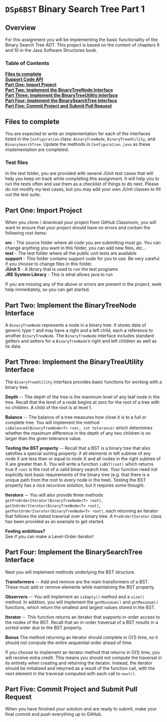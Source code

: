 # <code>DSp6BST</code> Binary Search Tree Part 1

## Overview
For this assignment you will be implementing the basic functionality of the Binary Search Tree ADT.
This project is based on the content of chapters 9 and 10 in the Java Software Structures book.

### Table of Contents
**[Files to complete](#files-to-complete)**<br>
**[Support Code API](#support-code-api)**<br>
**[Part One: Import Project](#part-one-import-project)**<br>
**[Part Two: Implement the BinaryTreeNode Interface](#part-two-implement-the-binarytreenode-interface)**<br>
**[Part Three: Implement the BinaryTreeUtility Interface](#part-three-implement-the-binarytreeutility-interface)**<br>
**[Part Four: Implement the BinarySearchTree Interface](#part-four-implement-the-binarysearchtree-interface)**<br>
**[Part Five: Commit Project and Submit Pull Request](#part-five-commit-project-and-submit-pull-request)**


## Files to complete
You are expected to write an implementation for each of the interfaces listed in the `Configuration` class:
`BinaryTreeNode`, `BinaryTreeUtility`, and `BinarySearchTree`. Update the methods in `Configuration.java`
as these implementation are completed.

### Test files
In the test folder, you are provided with several JUnit test cases that will help you keep on track while completing
this assignment. It will help you to run the tests often and use them as a checklist of things to do next.
Please do not modify my test cases, but you may add your own JUnit classes to fill out the test suite.

## Part One: Import Project 
When you clone / download your project from GitHub Classroom, you will want to ensure that your project should have no errors and contain the following root items:

**src** - The source folder where all code you are submitting must go. You can change anything you want in this folder, you can add new files, etc...<br>
**test** - The test folder where all the public unit tests are available<br>
**support** - This folder contains support code for you to use. Be very careful if you choose to change files in this folder.<br>
**JUnit 5** - A library that is used to run the test programs<br>
**JRE System Library** - This is what allows java to run<br>

If you are missing any of the above or errors are present in the project, seek help immediately, so you can get started.


## Part Two: Implement the BinaryTreeNode Interface
A `BinaryTreeNode` represents a node in a binary tree. It stores data of generic type `T` and may have a right and a left child, each a reference to another `BinaryTreeNode`.  The `BinaryTreeNode` interface includes standard getters and setters for a `BinaryTreeNode`’s right and left children as well as its data.

## Part Three: Implement the BinaryTreeUtility Interface
The `BinaryTreeUtility` interface provides basic functions for working with a binary tree.

**Depth** -- The depth of the tree is the maximum level of any leaf node in the tree.  Recall that the level of a node begins at zero for the root of a tree with no children.  A child of the root is at level 1.

**Balance** -- The balance of a tree measures how close it is to a full or complete tree.  You will implement the method `isBalanced(BinaryTreeNode<T> root, int tolerance)` which determines whether the maximum difference in the depth of any two children is no larger than the given tolerance value.

**Testing the BST property** -- Recall that a BST is a binary tree that also satisfies a special sorting property: if all elements in left subtree of any node X are less than or equal to node X and all nodes in the right subtree of X are greater than X.  You will write a function `isBST(root)` which returns true if `root` is the root of a valid binary search tree.  Your function need not explicitly test basic requirements of the binary tree (e.g. that there is a unique path from the root to every node in the tree).  Testing the BST property has a nice recursive solution, but it requires some thought.

**Iterators** -- You will also provide three methods `getPreOrderIterator(BinaryTreeNode<T> root)`, `getInOrderIterator(BinaryTreeNode<T> root)`, `getPostOrderIterator(BinaryTreeNode<T> root)`, each returning an iterator that follows the stated traversal over a binary tree. A `PreOrderIterator` class has been provided as an example to get started.

**Feeling ambitious?**<br>
See if you can make a Level-Order iterator!


## Part Four: Implement the BinarySearchTree Interface
Next you will implement methods underlying the BST structure.  

**Transformers** -- Add and remove are the main transformers of a BST.  These must add or remove elements while maintaining the BST property.

**Observers** -- You will implement an `isEmpty()` method and a `size()` method.  In addition, you will implement  the `getMinimum()` and `getMaximum()` functions, which return the smallest and largest values stored in the BST.  

**Iterator** -- This function returns an iterator that supports in-order access to the nodes of the BST.  Recall that an in-order traversal of a BST results in a sorted order due to the BST property.  

**Bonus** The method returning an iterator should complete in O(1) time, so it should not compute the entire sequential order ahead of time.

If you choose to implement an iterator method that returns in O(1) time, you will receive extra credit. This means you should not compute the traversal in its entirety when creating and returning the iterator.  Instead, the iterator should be initialized and returned as a result of the function call, with the next element in the traversal computed with each call to `next()`.


## Part Five: Commit Project and Submit Pull Request
When you have finished your solution and are ready to submit, make your final commit and push everything up to GitHub.
